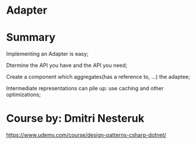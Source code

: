 # Adapter
# Summary
Implementing an Adapter is easy;

Dtermine the API you have and the API you need;

Create a component which aggregates(has a reference to, ...) the adaptee;

Intermediate representations can pile up: use caching and other optimizations;


# Course by: Dmitri Nesteruk
https://www.udemy.com/course/design-patterns-csharp-dotnet/
